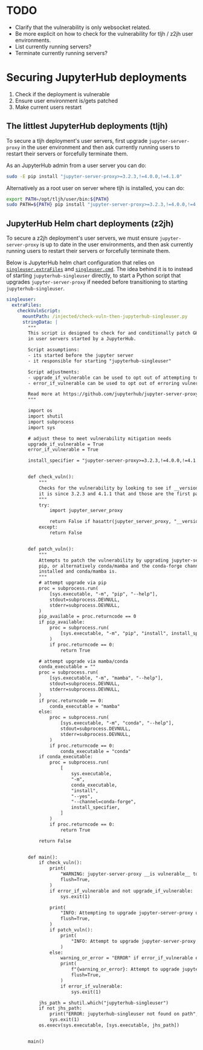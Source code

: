 # TODO

- Clarify that the vulnerability is only websocket related.
- Be more explicit on how to check for the vulnerability for tljh / z2jh user
  environments.
- List currently running servers?
- Terminate currently running servers?

# Securing JupyterHub deployments

1. Check if the deployment is vulnerable
2. Ensure user environment is/gets patched
3. Make current users restart

## The littlest JupyterHub deployments (tljh)

To secure a tljh deployment's user servers, first upgrade `jupyter-server-proxy`
in the user environment and then ask currently running users to restart their
servers or forcefully terminate them.

As an JupyterHub admin from a user server you can do:

```bash
sudo -E pip install "jupyter-server-proxy>=3.2.3,!=4.0.0,!=4.1.0"
```

Alternatively as a root user on server where tljh is installed, you can do:

```bash
export PATH=/opt/tljh/user/bin:${PATH}
sudo PATH=${PATH} pip install "jupyter-server-proxy>=3.2.3,!=4.0.0,!=4.1.0"
```

## JupyterHub Helm chart deployments (z2jh)

To secure a z2jh deployment's user servers, we must ensure
`jupyter-server-proxy` is up to date in the user environments, and then ask
currently running users to restart their servers or forcefully terminate them.

Below is JupyterHub helm chart configuration that relies on
[`singleuser.extraFiles`] and [`singleuser.cmd`]. The idea behind it is to
instead of starting `jupyterhub-singleuser` directly, to start a Python script
that upgrades `jupyter-server-proxy` if needed before transitioning to starting
`jupyterhub-singleuser`.

[`singleuser.extraFiles`]: https://z2jh.jupyter.org/en/stable/resources/reference.html#singleuser-extrafiles
[`singleuser.cmd`]: https://z2jh.jupyter.org/en/stable/resources/reference.html#singleuser-cmd

```yaml
singleuser:
  extraFiles:
    checkVulnScript:
      mountPath: /injected/check-vuln-then-jupyterhub-singleuser.py
      stringData: |
        """
        This script is designed to check for and conditionally patch GHSA-w3vc-fx9p-wp4v
        in user servers started by a JupyterHub.

        Script assumptions:
        - its started before the jupyter server
        - it responsible for starting "jupyterhub-singleuser"

        Script adjustments:
        - upgrade_if_vulnerable can be used to opt out of attempting to patch the vulnerability
        - error_if_vulnerable can be used to opt out of erroring vulnerable user servers

        Read more at https://github.com/jupyterhub/jupyter-server-proxy/security/advisories/GHSA-w3vc-fx9p-wp4v.
        """

        import os
        import shutil
        import subprocess
        import sys

        # adjust these to meet vulnerability mitigation needs
        upgrade_if_vulnerable = True
        error_if_vulnerable = True

        install_specifier = "jupyter-server-proxy>=3.2.3,!=4.0.0,!=4.1.0"


        def check_vuln():
            """
            Checks for the vulnerability by looking to see if __version__ is available,
            it is since 3.2.3 and 4.1.1 that and those are the first patched versions.
            """
            try:
                import jupyter_server_proxy

                return False if hasattr(jupyter_server_proxy, "__version__") else True
            except:
                return False


        def patch_vuln():
            """
            Attempts to patch the vulnerability by upgrading jupyter-server-proxy using
            pip, or alternatively conda/mamba and the conda-forge channel if pip isn't
            installed and conda/mamba is.
            """
            # attempt upgrade via pip
            proc = subprocess.run(
                [sys.executable, "-m", "pip", "--help"],
                stdout=subprocess.DEVNULL,
                stderr=subprocess.DEVNULL,
            )
            pip_available = proc.returncode == 0
            if pip_available:
                proc = subprocess.run(
                    [sys.executable, "-m", "pip", "install", install_specifier]
                )
                if proc.returncode == 0:
                    return True

            # attempt upgrade via mamba/conda
            conda_executable = ""
            proc = subprocess.run(
                [sys.executable, "-m", "mamba", "--help"],
                stdout=subprocess.DEVNULL,
                stderr=subprocess.DEVNULL,
            )
            if proc.returncode == 0:
                conda_executable = "mamba"
            else:
                proc = subprocess.run(
                    [sys.executable, "-m", "conda", "--help"],
                    stdout=subprocess.DEVNULL,
                    stderr=subprocess.DEVNULL,
                )
                if proc.returncode == 0:
                    conda_executable = "conda"
            if conda_executable:
                proc = subprocess.run(
                    [
                        sys.executable,
                        "-m",
                        conda_executable,
                        "install",
                        "--yes",
                        "--channel=conda-forge",
                        install_specifier,
                    ]
                )
                if proc.returncode == 0:
                    return True

            return False


        def main():
            if check_vuln():
                print(
                    "WARNING: jupyter-server-proxy __is vulnerable__ to GHSA-w3vc-fx9p-wp4v, see https://github.com/jupyterhub/jupyter-server-proxy/security/advisories/GHSA-w3vc-fx9p-wp4v.",
                    flush=True,
                )
                if error_if_vulnerable and not upgrade_if_vulnerable:
                    sys.exit(1)

                print(
                    "INFO: Attempting to upgrade jupyter-server-proxy using pip or mamba/conda...",
                    flush=True,
                )
                if patch_vuln():
                    print(
                        "INFO: Attempt to upgrade jupyter-server-proxy succeeded!", flush=True
                    )
                else:
                    warning_or_error = "ERROR" if error_if_vulnerable else "WARNING"
                    print(
                        f"{warning_or_error}: Attempt to upgrade jupyter-server-proxy failed!",
                        flush=True,
                    )
                    if error_if_vulnerable:
                        sys.exit(1)

            jhs_path = shutil.which("jupyterhub-singleuser")
            if not jhs_path:
                print("ERROR: jupyterhub-singleuser not found on path", flush=True)
                sys.exit(1)
            os.execv(sys.executable, [sys.executable, jhs_path])


        main()
```
